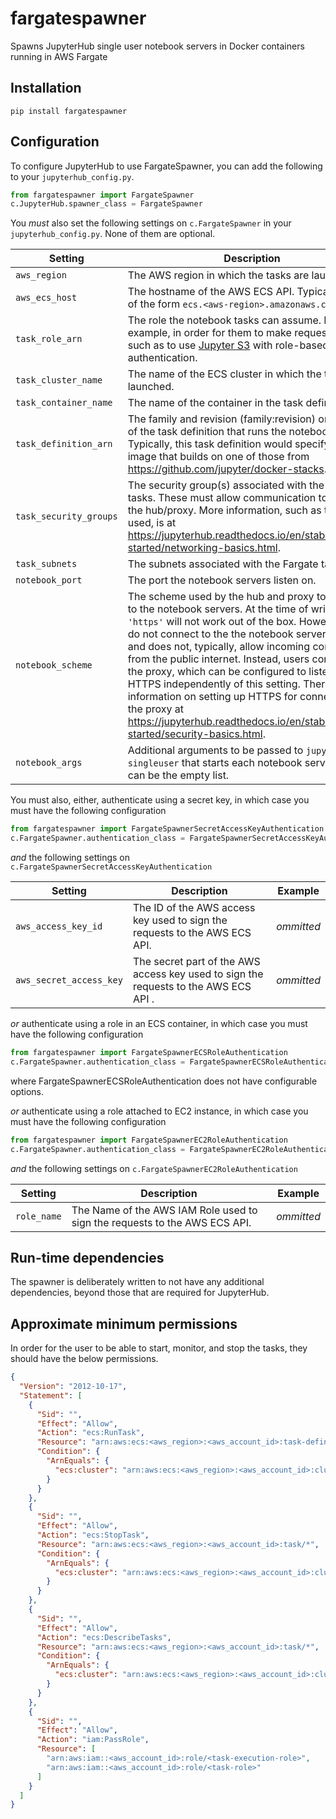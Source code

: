 # fargatespawner

Spawns JupyterHub single user notebook servers in Docker containers running in AWS Fargate

## Installation

```
pip install fargatespawner
```

## Configuration

To configure JupyterHub to use FargateSpawner, you can add the following to your `jupyterhub_config.py`.

```python
from fargatespawner import FargateSpawner
c.JupyterHub.spawner_class = FargateSpawner
```

You _must_ also set the following settings on `c.FargateSpawner` in your `jupyterhub_config.py`. None of them are optional.

| Setting | Description | Example |
| --- | --- | --- |
| `aws_region` | The AWS region in which the tasks are launched. | `'eu-west-1'` |
| `aws_ecs_host`  | The hostname of the AWS ECS API. Typically, this is of the form `ecs.<aws-region>.amazonaws.com`. | `'ecs.eu-west-1.amazonaws.com'` |
| `task_role_arn` | The role the notebook tasks can assume. For example, in order for them to make requests to AWS, such as to use [Jupyter S3](https://github.com/uktrade/jupyters3) with role-based authentication. | `'arn:aws:iam::123456789012:role/notebook-task'` |
| `task_cluster_name` | The name of the ECS cluster in which the tasks are launched. | `'jupyerhub-notebooks'` |
| `task_container_name` | The name of the container in the task definition. | `'jupyerhub-notebook'` |
| `task_definition_arn` | The family and revision (family:revision) or full ARN of the task definition that runs the notebooks. Typically, this task definition would specify a docker image that builds on one of those from https://github.com/jupyter/docker-stacks. | `'jupyterhub-notebook:7'` |
| `task_security_groups` | The security group(s) associated with the Fargate tasks. These must allow communication to and from the hub/proxy. More information, such as the ports used, is at https://jupyterhub.readthedocs.io/en/stable/getting-started/networking-basics.html. | `['sg-00026fc201a4e374b']` |
| `task_subnets` | The subnets associated with the Fargate tasks. | `['subnet-01fc5f15ac710c012']` } |
| `notebook_port` | The port the notebook servers listen on. | `8888` |
| `notebook_scheme` | The scheme used by the hub and proxy to connect to the notebook servers. At the time of writing `'https'` will not work out of the box. However, users do not connect to the the notebook server directly, and does not, typically, allow incoming connections from the public internet. Instead, users connect to the proxy, which can be configured to listen on HTTPS independently of this setting. There is more information on setting up HTTPS for connections to the proxy at https://jupyterhub.readthedocs.io/en/stable/getting-started/security-basics.html. | `'http'` |
| `notebook_args` | Additional arguments to be passed to `jupyterhub-singleuser` that starts each notebook server. This can be the empty list. | `['--config=notebook_config.py']` |

You must also, either, authenticate using a secret key, in which case you must have the following configuration

```python
from fargatespawner import FargateSpawnerSecretAccessKeyAuthentication
c.FargateSpawner.authentication_class = FargateSpawnerSecretAccessKeyAuthentication
```

_and_ the following settings on `c.FargateSpawnerSecretAccessKeyAuthentication`

| Setting | Description | Example |
| --- | --- | --- |
| `aws_access_key_id` | The ID of the AWS access key used to sign the requests to the AWS ECS API. | _ommitted_ |
| `aws_secret_access_key` | The secret part of the AWS access key used to sign the requests to the AWS ECS API .| _ommitted_ |

_or_ authenticate using a role in an ECS container, in which case you must have the following configuration

```python
from fargatespawner import FargateSpawnerECSRoleAuthentication
c.FargateSpawner.authentication_class = FargateSpawnerECSRoleAuthentication
```

where FargateSpawnerECSRoleAuthentication does not have configurable options.

_or_ authenticate using a role attached to EC2 instance, in which case you must have the following configuration

```python
from fargatespawner import FargateSpawnerEC2RoleAuthentication
c.FargateSpawner.authentication_class = FargateSpawnerEC2RoleAuthentication
```

_and_ the following settings on `c.FargateSpawnerEC2RoleAuthentication`

| Setting | Description | Example |
| --- | --- | --- |
| `role_name` | The Name of the AWS IAM Role used to sign the requests to the AWS ECS API. | _ommitted_ |

## Run-time dependencies

The spawner is deliberately written to not have any additional dependencies, beyond those that are required for JupyterHub.

## Approximate minimum permissions

In order for the user to be able to start, monitor, and stop the tasks, they should have the below permissions.

```json
{
  "Version": "2012-10-17",
  "Statement": [
    {
      "Sid": "",
      "Effect": "Allow",
      "Action": "ecs:RunTask",
      "Resource": "arn:aws:ecs:<aws_region>:<aws_account_id>:task-definition/<task_family>:*",
      "Condition": {
        "ArnEquals": {
          "ecs:cluster": "arn:aws:ecs:<aws_region>:<aws_account_id>:cluster/<cluster_name>"
        }
      }
    },
    {
      "Sid": "",
      "Effect": "Allow",
      "Action": "ecs:StopTask",
      "Resource": "arn:aws:ecs:<aws_region>:<aws_account_id>:task/*",
      "Condition": {
        "ArnEquals": {
          "ecs:cluster": "arn:aws:ecs:<aws_region>:<aws_account_id>:cluster/<cluster_name>"
        }
      }
    },
    {
      "Sid": "",
      "Effect": "Allow",
      "Action": "ecs:DescribeTasks",
      "Resource": "arn:aws:ecs:<aws_region>:<aws_account_id>:task/*",
      "Condition": {
        "ArnEquals": {
          "ecs:cluster": "arn:aws:ecs:<aws_region>:<aws_account_id>:cluster/<cluster_name>"
        }
      }
    },
    {
      "Sid": "",
      "Effect": "Allow",
      "Action": "iam:PassRole",
      "Resource": [
        "arn:aws:iam::<aws_account_id>:role/<task-execution-role>",
        "arn:aws:iam::<aws_account_id>:role/<task-role>"
      ]
    }
  ]
}
```
